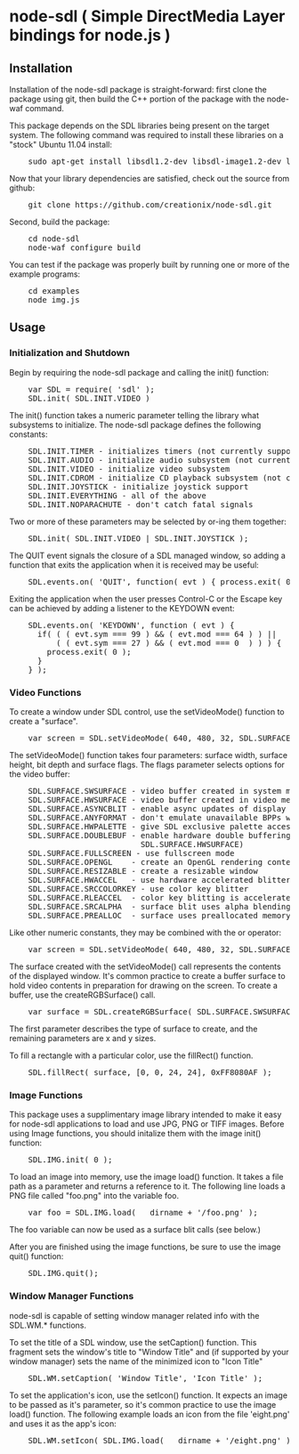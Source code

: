 # node-sdl ( Simple DirectMedia Layer bindings for node.js )

## Installation

Installation of the node-sdl package is straight-forward: first clone the
package using git, then build the C++ portion of the package with the
node-waf command.

This package depends on the SDL libraries being present on the target system.
The following command was required to install these libraries on a "stock"
Ubuntu 11.04 install:

<pre>    sudo apt-get install libsdl1.2-dev libsdl-image1.2-dev libsdl-ttf2.0-dev</pre>

Now that your library dependencies are satisfied, check out the source from
github:

<pre>    git clone https://github.com/creationix/node-sdl.git</pre>

Second, build the package:

<pre>    cd node-sdl
    node-waf configure build</pre>

You can test if the package was properly built by running one or more of the
example programs:

<pre>    cd examples
    node img.js</pre>

## Usage

### Initialization and Shutdown

Begin by requiring the node-sdl package and calling the init() function:

<pre>    var SDL = require( 'sdl' );
    SDL.init( SDL.INIT.VIDEO )</pre>

The init() function takes a numeric parameter telling the library what
subsystems to initialize. The node-sdl package defines the following
constants:

<pre>    SDL.INIT.TIMER - initializes timers (not currently supported)
    SDL.INIT.AUDIO - initialize audio subsystem (not currently supported)
    SDL.INIT.VIDEO - initialize video subsystem
    SDL.INIT.CDROM - initialize CD playback subsystem (not currently supported)
    SDL.INIT.JOYSTICK - initialize joystick support
    SDL.INIT.EVERYTHING - all of the above
    SDL.INIT.NOPARACHUTE - don't catch fatal signals
</pre>

Two or more of these parameters may be selected by or-ing them together:

<pre>    SDL.init( SDL.INIT.VIDEO | SDL.INIT.JOYSTICK );</pre>

The QUIT event signals the closure of a SDL managed window, so adding a
function that exits the application when it is received may be useful:

<pre>    SDL.events.on( 'QUIT', function( evt ) { process.exit( 0 ); } );</pre>

Exiting the application when the user presses Control-C or the Escape key
can be achieved by adding a listener to the KEYDOWN event:

<pre>    SDL.events.on( 'KEYDOWN', function ( evt ) {
      if( ( ( evt.sym === 99 ) && ( evt.mod === 64 ) ) ||
          ( ( evt.sym === 27 ) && ( evt.mod === 0  ) ) ) {
        process.exit( 0 );
      }
    } );</pre>

### Video Functions

To create a window under SDL control, use the setVideoMode() function to 
create a "surface".

<pre>    var screen = SDL.setVideoMode( 640, 480, 32, SDL.SURFACE.SWSURFACE );</pre>

The setVideoMode() function takes four parameters: surface width, surface
height, bit depth and surface flags. The flags parameter selects options for
the video buffer:

<pre>    SDL.SURFACE.SWSURFACE - video buffer created in system memory
    SDL.SURFACE.HWSURFACE - video buffer created in video memory
    SDL.SURFACE.ASYNCBLIT - enable async updates of display surface
    SDL.SURFACE.ANYFORMAT - don't emulate unavailable BPPs with a shadow surface
    SDL.SURFACE.HWPALETTE - give SDL exclusive palette access (not supported)
    SDL.SURFACE.DOUBLEBUF - enable hardware double buffering. (only works with
                            SDL.SURFACE.HWSURFACE)
    SDL.SURFACE.FULLSCREEN - use fullscreen mode
    SDL.SURFACE.OPENGL    - create an OpenGL rendering context (not supported)
    SDL.SURFACE.RESIZABLE - create a resizable window
    SDL.SURFACE.HWACCEL   - use hardware accelerated blitter
    SDL.SURFACE.SRCCOLORKEY - use color key blitter
    SDL.SURFACE.RLEACCEL  - color key blitting is accelerated with RLE
    SDL.SURFACE.SRCALPHA  - surface blit uses alpha blending
    SDL.SURFACE.PREALLOC  - surface uses preallocated memory
</pre>

Like other numeric constants, they may be combined with the or operator:

<pre>    var screen = SDL.setVideoMode( 640, 480, 32, SDL.SURFACE.HWSURFACE | SDL.SURFACE.HWACCEL );</pre>

The surface created with the setVideoMode() call represents the contents of
the displayed window. It's common practice to create a buffer surface to hold
video contents in preparation for drawing on the screen. To create a buffer,
use the createRGBSurface() call.

<pre>    var surface = SDL.createRGBSurface( SDL.SURFACE.SWSURFACE, 24, 24 );</pre>

The first parameter describes the type of surface to create, and the remaining
parameters are x and y sizes.

To fill a rectangle with a particular color, use the fillRect() function.

<pre>    SDL.fillRect( surface, [0, 0, 24, 24], 0xFF8080AF );</pre>

### Image Functions

This package uses a supplimentary image library intended to make it easy for
node-sdl applications to load and use JPG, PNG or TIFF images. Before using
Image functions, you should initalize them with the image init() function:

<pre>    SDL.IMG.init( 0 );</pre>

To load an image into memory, use the image load() function. It takes a file
path as a parameter and returns a reference to it. The following line loads
a PNG file called "foo.png" into the variable foo.

<pre>    var foo = SDL.IMG.load( __dirname + '/foo.png' );</pre>

The foo variable can now be used as a surface blit calls (see below.)

After you are finished using the image functions, be sure to use the image
quit() function:

<pre>    SDL.IMG.quit();</pre>

### Window Manager Functions

node-sdl is capable of setting window manager related info with the SDL.WM.*
functions.

To set the title of a SDL window, use the setCaption() function. This fragment
sets the window's title to "Window Title" and (if supported by your window
manager) sets the name of the minimized icon to "Icon Title"

<pre>    SDL.WM.setCaption( 'Window Title', 'Icon Title' );</pre>

To set the application's icon, use the setIcon() function. It expects an image
to be passed as it's parameter, so it's common practice to use the image load()
function. The following example loads an icon from the file 'eight.png' and
uses it as the app's icon:

<pre>    SDL.WM.setIcon( SDL.IMG.load( __dirname + '/eight.png' ) );</pre>